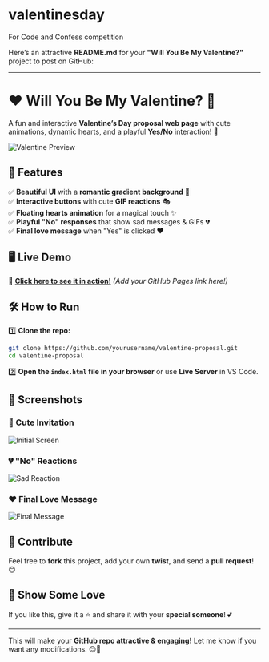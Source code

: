 # valentinesday
For Code and Confess competition


Here’s an attractive **README.md** for your **"Will You Be My Valentine?"** project to post on GitHub:  

---

# ❤️ Will You Be My Valentine? 💌  

A fun and interactive **Valentine’s Day proposal web page** with cute animations, dynamic hearts, and a playful **Yes/No** interaction! 🌹  

![Valentine Preview](gifsss/preview.gif)  

## 🎨 Features  
✅ **Beautiful UI** with a **romantic gradient background** 🌆  
✅ **Interactive buttons** with cute **GIF reactions** 🎭  
✅ **Floating hearts animation** for a magical touch ✨  
✅ **Playful "No" responses** that show sad messages & GIFs 💔  
✅ **Final love message** when "Yes" is clicked ❤️  

## 🖥️ Live Demo  
🚀 **[Click here to see it in action!](#)** *(Add your GitHub Pages link here!)*  

## 🛠️ How to Run  
1️⃣ **Clone the repo:**  
```bash
git clone https://github.com/yourusername/valentine-proposal.git
cd valentine-proposal
```
2️⃣ **Open the `index.html` file in your browser** or use **Live Server** in VS Code.  

## 📸 Screenshots  
### 💖 Cute Invitation  
![Initial Screen](gifsss/initial.gif)  

### 💔 "No" Reactions  
![Sad Reaction](gifsss/gif3.gif)  

### ❤️ Final Love Message  
![Final Message](gifsss/enjoying.gif)  

## 🎁 Contribute  
Feel free to **fork** this project, add your own **twist**, and send a **pull request**! 😊  

## 💌 Show Some Love  
If you like this, give it a ⭐ and share it with your **special someone**! 💕  

---

This will make your **GitHub repo attractive & engaging!** Let me know if you want any modifications. 😊🚀
